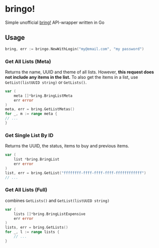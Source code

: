 # bringo!

Simple unofficial [bring!](https://web.getbring.com/) API-wrapper written in Go

## Usage

```go
bring, err := bringo.NewWithLogin("my@email.com", "my password")
```

### Get All Lists (Meta)

Returns the name, UUID and theme of all lists. However, **this request does not include any items in the list.**
To also get the items in a list, use `GetList(listUUID string)` or `GetLists()`.

```go
var (
    meta []*bring.BringListMeta
    err error
)
meta, err = bring.GetListMetas()
for _, m := range meta {
// ...
}
```

### Get Single List By ID

Returns the UUID, the status, items to buy and previous items.

```go
var (
    list *bring.BringList
    err error
)
list, err = bring.GetList("ffffffff-ffff-ffff-ffff-ffffffffffff")
// ...
```

### Get All Lists (Full)

combines `GetLists()` and `GetList(listUUID string)`

```go
var (
    lists []*bring.BringListExpensive
    err error
)
lists, err = bring.GetLists()
for _, l := range lists {
    // ...
}
```

